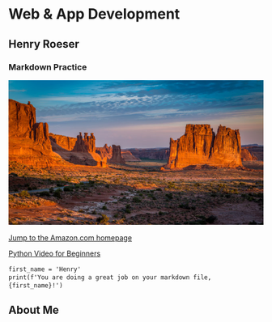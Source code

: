 # Web & App Development
## Henry Roeser
### Markdown Practice

![Desert landscape in New Mexico](new_mexico.jpg)

[Jump to the Amazon.com homepage](https://www.amazon.com)

[Python Video for Beginners](https://www.youtube.com/watch?v=kqtD5dpn9C8)

```
first_name = 'Henry'
print(f'You are doing a great job on your markdown file, {first_name}!')
```

## About Me
